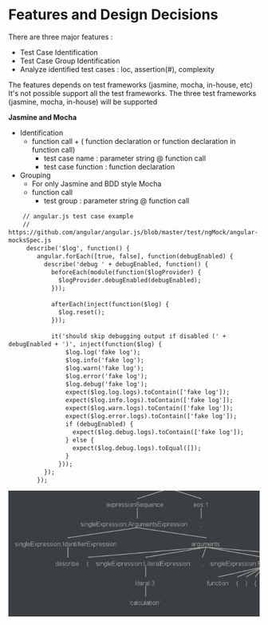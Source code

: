 # Features and Design Decisions

There are three major features :

* Test Case Identification
* Test Case Group Identification
* Analyze identified test cases  : loc, assertion(#), complexity

The features depends on test frameworks (jasmine, mocha, in-house, etc)
It's not possible support all the test frameworks.
The three test frameworks (jasmine, mocha, in-house) will be supported

**Jasmine and Mocha**

* Identification
  * function call + ( function declaration or function declaration in function call)
    * test case name     : parameter string @ function call
    * test case function : function declaration
* Grouping
  * For only Jasmine and BDD style Mocha
  * function call
    * test group : parameter string @ function call
~~~
    // angular.js test case example
    // https://github.com/angular/angular.js/blob/master/test/ngMock/angular-mocksSpec.js
     describe('$log', function() {
        angular.forEach([true, false], function(debugEnabled) {
          describe('debug ' + debugEnabled, function() {
            beforeEach(module(function($logProvider) {
              $logProvider.debugEnabled(debugEnabled);
            }));
    
            afterEach(inject(function($log) {
              $log.reset();
            }));
    
            it('should skip debugging output if disabled (' + debugEnabled + ')', inject(function($log) {
                $log.log('fake log');
                $log.info('fake log');
                $log.warn('fake log');
                $log.error('fake log');
                $log.debug('fake log');
                expect($log.log.logs).toContain(['fake log']);
                expect($log.info.logs).toContain(['fake log']);
                expect($log.warn.logs).toContain(['fake log']);
                expect($log.error.logs).toContain(['fake log']);
                if (debugEnabled) {
                  expect($log.debug.logs).toContain(['fake log']);
                } else {
                  expect($log.debug.logs).toEqual([]);
                }
              }));
          });
        });
~~~

![function_call](function_call.png)
